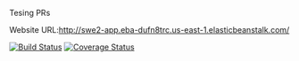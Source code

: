 Tesing PRs

Website URL:http://swe2-app.eba-dufn8trc.us-east-1.elasticbeanstalk.com/

[![Build Status](https://app.travis-ci.com/TekuriSaiAkhil/swe2-app.svg?token=s9Yk6qBLSFaHRi76unUj&branch=main)](https://app.travis-ci.com/TekuriSaiAkhil/swe2-app)
[![Coverage Status](https://coveralls.io/repos/github/TekuriSaiAkhil/swe2-app/badge.svg)](https://coveralls.io/github/TekuriSaiAkhil/swe2-app)
